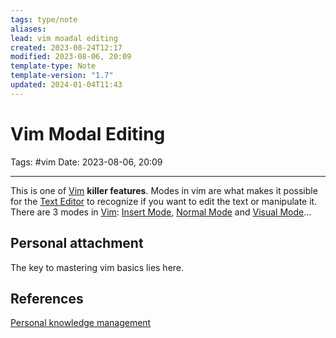 ```yaml
---
tags: type/note
aliases: 
lead: vim moadal editing
created: 2023-08-24T12:17
modified: 2023-08-06, 20:09
template-type: Note
template-version: "1.7"
updated: 2024-01-04T11:43
---
```


# Vim Modal Editing

Tags: #vim 
Date: 2023-08-06, 20:09

---

This is one of [Vim](Vim.md) __killer features__. Modes in vim are what makes it possible for the [Text Editor](Text%20Editor) to recognize if you want to edit the text or manipulate it. There are 3 modes in [Vim](Vim.md): [Insert Mode](Insert%20Mode), [Normal Mode](Normal%20Mode) and [Visual Mode](Visual%20Mode)...

## Personal attachment 

The key to mastering vim basics lies here.

## References

[Personal knowledge management](Personal%20knowledge%20management.md)